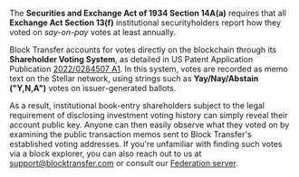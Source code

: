 The **Securities and Exchange Act of 1934 Section 14A(a)** requires that all **Exchange Act Section 13(f)** institutional securityholders report how they voted on *say-on-pay* votes at least annually. 

Block Transfer accounts for votes directly on the blockchain through its **Shareholder Voting System**, as detailed in US Patent Application Publication [2022/0284507 A1](https://image-ppubs.uspto.gov/dirsearch-public/print/downloadPdf/20220284507). In this system, votes are recorded as memo text on the Stellar network, using strings such as **Yay/Nay/Abstain ("Y,N,A")** votes on issuer-generated ballots.

As a result, institutional book-entry shareholders subject to the legal requirement of disclosing investment voting history can simply reveal their account public key. Anyone can then easily observe what they voted on by examining the public transaction memos sent to Block Transfer's established voting addresses. If you're unfamiliar with finding such votes via a block explorer, you can also reach out to us at [support@blocktransfer.com](mailto:support@blocktransfer.com?subject=Voting%20History%20Inquiry%20for%20Company%20X%20(Account%20Y)&body=Hello%20Block%20Transfer%20Support%2C%0A%0AI%20am%20inquiring%20about%20disclosing%20my%20investment%20voting%20history%20as%20per%20the%20disclosures%20required%20by%20the%20Securities%20and%20Exchange%20Act%20of%201934%20Section%2014A(a)%20for%20my%20company%20%22X%22%20with%20account%20number%20%22Y%22.%20Please%20assist%20me%20with%20the%20process.%0A%0AThank%20you%2C%0A%5BYour%20Name%5D) or consult our [Federation server](https://api.blocktransfer.com/federation).
